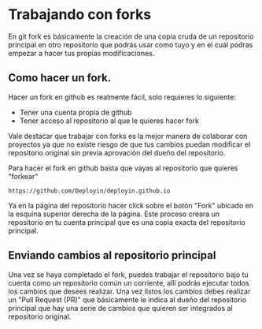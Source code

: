 # Trabajando con forks

En git fork es básicamente la creación de una copia cruda de un repositorio
principal en otro repositorio que podrás usar como tuyo y en el cuál podras
empezar a hacer tus propias modificaciones.

## Como hacer un fork.

Hacer un fork en github es realmente fácil, solo requieres lo siguiente:

* Tener una cuenta propia de github
* Tener acceso al repositorio al que le quieres hacer fork

Vale destacar que trabajar con forks es la mejor manera de colaborar con
proyectos ya que no existe riesgo de que tus cambios puedan modificar el
repositorio original sin previa aprovación del dueño del repositorio.

Para hacer el fork en github basta que vayas al repositorio que quieres "forkear" 

```
https://github.com/Deployin/deployin.github.io
```

Ya en la página del repositorio hacer click sobre el botón "Fork" ubicado en la
esquina superior derecha de la página. Este proceso creara un repositorio en tu
cuenta principal que es una copia exacta del repositorio principal.

## Enviando cambios al repositorio principal

Una vez se haya completado el fork, puedes trabajar el repositorio bajo tu
cuenta como un repositorio común un corriente, allí podrás ejecutar todos los
cambios que desees realizar. Una vez listos los cambios debes realizar un "Pull
Request (PR)" que básicamente le indica al dueño del repositorio principal que
hay una serie de cambios que quieren ser integrados al repositorio original.
